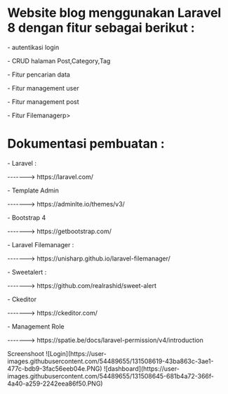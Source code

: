 <h1> Website blog menggunakan Laravel 8 dengan fitur sebagai berikut :</h1>
    <p> - autentikasi login</p>
    <p> - CRUD halaman Post,Category,Tag</p>
    <p> - Fitur pencarian data</p> 
    <p> - Fitur management user</p> 
    <p> - Fitur management post</p> 
    <p> - Fitur Filemanagerp></p>

<h1> Dokumentasi pembuatan :</h1>
    <p> - Laravel :</p>
        <p>-------> https://laravel.com/</p>
    <p> - Template Admin</p>
        <p> -------> https://adminlte.io/themes/v3/</p>
    <p> - Bootstrap 4</p>
        <p>-------> https://getbootstrap.com/</p>
    <p> - Laravel Filemanager : </p>
        <p>-------> https://unisharp.github.io/laravel-filemanager/</p>
    <p> - Sweetalert : </p>
        <p>-------> https://github.com/realrashid/sweet-alert</p>
    <p> - Ckeditor</p>
        <p>-------> https://ckeditor.com/</p> 
    <p> - Management Role</p>
        <p> -------> https://spatie.be/docs/laravel-permission/v4/introduction</p>
Screenshoot
![Login](https://user-images.githubusercontent.com/54489655/131508619-43ba863c-3ae1-477c-bdb9-3fac56eeb04e.PNG)
![dashboard](https://user-images.githubusercontent.com/54489655/131508645-681b4a72-366f-4a40-a259-2242eea86f50.PNG)
